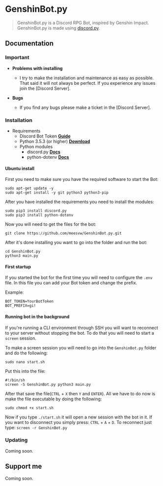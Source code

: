 # GenshinBot.py
> GenshinBot.py is a Discord RPG Bot, inspired by Genshin Impact. GenshinBot.py is made using [discord.py](https://discordpy.readthedocs.io/en/latest/index.html).

## Documentation

### Important

- **Problems with installing**
  - I try to make the installation and maintenance as easy as possible. That said it will not always be perfect. If you experience any issues join the [Discord Server].

- **Bugs**
  - If you find any bugs please make a ticket in the [Discord Server].

### Installation

- Requirements
  - Discord Bot Token **[Guide](https://discordpy.readthedocs.io/en/latest/discord.html)**
  - Python 3.5.3 (or higher) **[Download](https://www.python.org/downloads/)**
  - Python modules
    - discord.py **[Docs](https://discordpy.readthedocs.io/en/latest/intro.html)**
    - python-dotenv **[Docs](https://pypi.org/project/python-dotenv/)**

#### Ubuntu install
First you need to make sure you have the required software to start the Bot:
```
sudo apt-get update -y
sudo apt-get install -y git python3 python3-pip
```

After you have installed the requirements you need to install the modules:
```
sudo pip3 install discord.py
sudo pip3 install python-dotenv
```

Now you will need to get the files for the bot:
```
git clone https://github.com/meesvw/GenshinBot.py.git
```

After it's done installing you want to go into the folder and run the bot:
```
cd GenshinBot.py
python3 main.py
```

#### First startup
If you started the bot for the first time you will need to configure the `.env` file.
In this file you can add your Bot token and change the prefix.

Example:
```
BOT_TOKEN=YourBotToken
BOT_PREFIX=gi!
```

#### Running bot in the background
If you're running a CLI environment through SSH you will want to reconnect to your server without stopping the bot.
To do that you will need to start a `screen` session.

To make a screen session you will need to go into the `GenshinBot.py` folder and do the following:
```
sudo nano start.sh
```

Put this into the file:
```
#!/bin/sh
screen -S GenshinBot.py python3 main.py
```

After that save the file(`CTRL` + `X` then `Y` and `ENTER`).
All we have to do now is make the file executable by doing the following:
```
sudo chmod +x start.sh
```

Now if you type `./start.sh` it will open a new session with the bot in it.
If you want to disconnect you simply press: `CTRL` + `A` + `D`. To reconnect just type: `screen -r GenshinBot.py`

### Updating

Coming soon.

## Support me

Coming soon.
